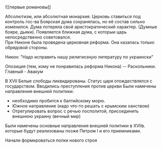 ![[первые романовы]]

 Абсолютизм, или абсолютная монархия.
Церковь ставиться под контроль гос-ва
Боярская дума сохранялась, но её состав сильно изменился. Дума потеряла свой аристократический характер. (Думные бояре, дьяки). Появляется ближная дума, с которыи царь непосредственно советовался.    
При Никоне была проведена церковная реформа. Она казалась только обрядовой стороны.

Никон: "Надо исправить нашу религиозную литературу по украински"

Опозиция (тем, кому не понравилась реформа Никона) -- Раскольники. Главный - Авакум

В XVII
Белые слободы ликвидированы.
Статус царя отождествлялся с государством. 
Вводились преступления против церкви
 Были намечены направления внешней политики:
 -  необходимо пробится к балтийскому морю.
 - Южное направление (надо что-то решать с крымским ханством)
 - Отрегулировать вопрос с речью посполитой, присоединить внешнюю украину (вечный мир)


Были намечены основные направления внешней политики в XVIIв. которые будут реализованы позже Петром I и его приемниками. 


Начали формироваться полки нового строя 